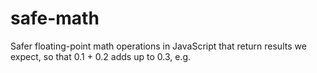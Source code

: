 # safe-math
Safer floating-point math operations in JavaScript that return results we expect, so that 0.1 + 0.2 adds up to 0.3, e.g.
